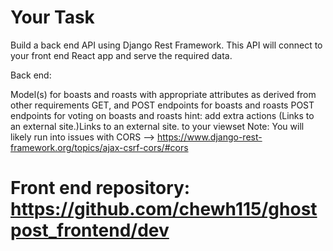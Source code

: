 # Your Task

Build a back end API using Django Rest Framework. This API will connect to your front end React app and serve the required data.

Back end:

Model(s) for boasts and roasts with appropriate attributes as derived from other requirements
GET, and POST endpoints for boasts and roasts
POST endpoints for voting on boasts and roasts
hint: add extra actions (Links to an external site.)Links to an external site. to your viewset
Note: You will likely run into issues with CORS --> https://www.django-rest-framework.org/topics/ajax-csrf-cors/#cors

# Front end repository: https://github.com/chewh115/ghostpost_frontend/dev
